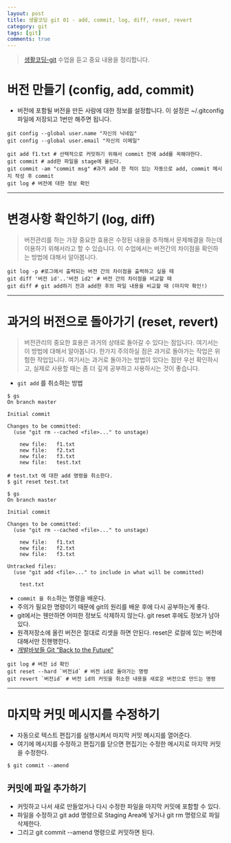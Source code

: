 ```yaml
---
layout: post
title: 생활코딩 git 01 - add, commit, log, diff, reset, revert
category: git
tags: [git]
comments: true
---
```

> [생활코딩-git](https://opentutorials.org/module/2676) 수업을 듣고 중요 내용을 정리합니다.   


# 버전 만들기 (config, add, commit)

- 버전에 포함될 버전을 만든 사람에 대한 정보를 설정합니다. 이 설정은 ~/.gitconfig 파일에 저장되고 1번만 해주면 됩니다.

```shell
git config --global user.name "자신의 닉네임"
git config --global user.email "자신의 이메일"
```

```shell
git add f1.txt # 선택적으로 커밋하기 위해서 commit 전에 add를 꼭해야한다.
git commit # add한 파일을 stage에 올린다.
git commit -am "commit msg" #과거 add 한 적이 있는 자동으로 add, commit 메시지 작성 후 commit
git log # 버전에 대한 정보 확인
```

---

# 변경사항 확인하기 (log, diff)
> 버전관리를 하는 가장 중요한 효용은 수정된 내용을 추적해서 문제해결을 하는데 이용하기 위해서라고 할 수 있습니다. 이 수업에서는 버전간의 차이점을 확인하는 방법에 대해서 알아봅니다.

```shell
git log -p #로그에서 출력되는 버전 간의 차이점을 출력하고 싶을 때
git diff '버전 id'..'버전 id2' # 버전 간의 차이점을 비교할 때
git diff # git add하기 전과 add한 후의 파일 내용을 비교할 때 (마지막 확인!)

```

---

# 과거의 버전으로 돌아가기 (reset, revert)
> 버전관리의 중요한 효용은 과거의 상태로 돌아갈 수 있다는 점입니다. 여기서는 이 방법에 대해서 알아봅니다. 한가지 주의하실 점은 과거로 돌아가는 작업은 위험한 작업입니다. 여기서는 과거로 돌아가는 방법이 있다는 점만 우선 확인하시고, 실제로 사용할 때는 좀 더 깊게 공부하고 사용하시는 것이 좋습니다.

- `git add` 를 취소하는 방법

```shell
$ gs
On branch master

Initial commit

Changes to be committed:
  (use "git rm --cached <file>..." to unstage)

	new file:   f1.txt
	new file:   f2.txt
	new file:   f3.txt
	new file:   test.txt

# test.txt 에 대한 add 명령을 취소한다.
$ git reset test.txt

$ gs
On branch master

Initial commit

Changes to be committed:
  (use "git rm --cached <file>..." to unstage)

	new file:   f1.txt
	new file:   f2.txt
	new file:   f3.txt

Untracked files:
  (use "git add <file>..." to include in what will be committed)

	test.txt
```

- `commit 을 취소`하는 명령을 배운다.
- 주의가 필요한 명령이기 때문에 git의 원리를 배운 후에 다시 공부하는게 좋다.
- git에서는 웬만하면 어떠한 정보도 삭제하지 않는다. git reset 후에도 정보가 남아있다.
- 원격저장소에 올린 버전은 절대로 리셋을 하면 안된다. reset은 로컬에 있는 버전에 대해서만 진핸행한다.
- [개발바보들 Git “Back to the Future”](http://www.popit.kr/%EA%B0%9C%EB%B0%9C%EB%B0%94%EB%B3%B4%EB%93%A4-git-back-to-the-future/)
```shell
git log # 버전 id 확인
git reset --hard `버전id` # 버전 id로 돌아가는 명령
git revert `버전id` # 버전 id의 커밋을 취소한 내용을 새로운 버전으로 만드는 명령
```
---

# 마지막 커밋 메시지를 수정하기
- 자동으로 텍스트 편집기를 실행시켜서 마지막 커밋 메시지를 열어준다.
- 여기에 메시지를 수정하고 편집기를 닫으면 편집기는 수정한 메시지로 마지막 커밋을 수정한다.

```shell
$ git commit --amend
```

## 커밋에 파일 추가하기
- 커밋하고 나서 새로 만들었거나 다시 수정한 파일을 마지막 커밋에 포함할 수 있다.
- 파일을 수정하고 git add 명령으로 Staging Area에 넣거나 git rm 명령으로 파일 삭제한다.
- 그리고 git commit --amend 명령으로 커밋하면 된다.
